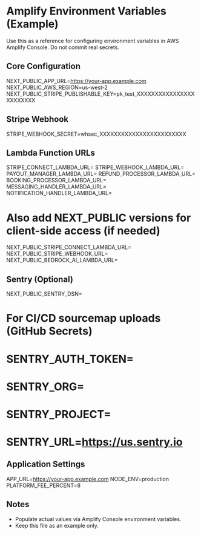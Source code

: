 # Amplify Environment Variables (Example)

Use this as a reference for configuring environment variables in AWS Amplify Console. Do not commit real secrets.

## Core Configuration
NEXT_PUBLIC_APP_URL=https://your-app.example.com
NEXT_PUBLIC_AWS_REGION=us-west-2
NEXT_PUBLIC_STRIPE_PUBLISHABLE_KEY=pk_test_XXXXXXXXXXXXXXXXXXXXXXXX

## Stripe Webhook
STRIPE_WEBHOOK_SECRET=whsec_XXXXXXXXXXXXXXXXXXXXXXXX

## Lambda Function URLs
STRIPE_CONNECT_LAMBDA_URL=<set-in-console>
STRIPE_WEBHOOK_LAMBDA_URL=<set-in-console>
PAYOUT_MANAGER_LAMBDA_URL=<set-in-console>
REFUND_PROCESSOR_LAMBDA_URL=<set-in-console>
BOOKING_PROCESSOR_LAMBDA_URL=<set-in-console>
MESSAGING_HANDLER_LAMBDA_URL=<set-in-console>
NOTIFICATION_HANDLER_LAMBDA_URL=<set-in-console>

# Also add NEXT_PUBLIC versions for client-side access (if needed)
NEXT_PUBLIC_STRIPE_CONNECT_LAMBDA_URL=<same-as-above>
NEXT_PUBLIC_STRIPE_WEBHOOK_URL=<same-as-above>
NEXT_PUBLIC_BEDROCK_AI_LAMBDA_URL=<same-as-above>

## Sentry (Optional)
NEXT_PUBLIC_SENTRY_DSN=<your-dsn>
# For CI/CD sourcemap uploads (GitHub Secrets)
# SENTRY_AUTH_TOKEN=<token>
# SENTRY_ORG=<org>
# SENTRY_PROJECT=<project>
# SENTRY_URL=https://us.sentry.io

## Application Settings
APP_URL=https://your-app.example.com
NODE_ENV=production
PLATFORM_FEE_PERCENT=8

## Notes
- Populate actual values via Amplify Console environment variables.
- Keep this file as an example only.

